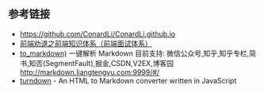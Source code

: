 ## 参考链接

- https://github.com/ConardLi/ConardLi.github.io
- [前端劝退之前端知识体系（前端面试体系）](https://juejin.cn/post/6994657097220620319)
- [to_markdown)](https://github.com/liangtengyu/to_markdown) 一键解析 Markdown 目前支持: 微信公众号,知乎,知乎专栏,简书,知否(SegmentFault),掘金,CSDN,V2EX,博客园 http://markdown.liangtengyu.com:9999/#/
- [turndown](https://mixmark-io.github.io/turndown/) - An HTML to Markdown converter written in JavaScript
